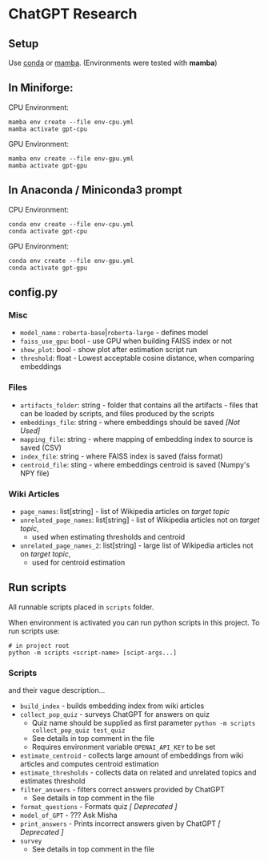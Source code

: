 # ChatGPT Research

## Setup

Use [conda](https://conda.io/projects/conda/en/latest/user-guide/install/index.html)
or [mamba](https://mamba.readthedocs.io/en/latest/installation.html).
(Environments were tested with **mamba**)

## In Miniforge:
CPU Environment:
```shell
mamba env create --file env-cpu.yml
mamba activate gpt-cpu
```

GPU Environment:
```shell
mamba env create --file env-gpu.yml
mamba activate gpt-gpu
```

## In Anaconda / Miniconda3 prompt
CPU Environment:
```shell
conda env create --file env-cpu.yml
conda activate gpt-cpu
```

GPU Environment:
```shell
conda env create --file env-gpu.yml
conda activate gpt-gpu
```

## config.py

### Misc
 * `model_name` : `roberta-base`|`roberta-large` - defines model
 * `faiss_use_gpu`: bool - use GPU when building FAISS index or not
 * `show_plot`: bool - show plot after estimation script run
 * `threshold`: float - Lowest acceptable cosine distance, when comparing embeddings

### Files
 * `artifacts_folder`: string - folder that contains all the artifacts -
                         files that can be loaded by scripts, and files produced by the scripts
 * `embeddings_file`: string - where embeddings should be saved _\[Not Used\]_
 * `mapping_file`: string - where mapping of embedding index to source is saved (CSV)
 * `index_file`: string - where FAISS index is saved (faiss format)
 * `centroid_file`: sting - where embeddings centroid is saved (Numpy's NPY file)

### Wiki Articles
 * `page_names`: list\[string\] - list of Wikipedia articles on _target topic_
 * `unrelated_page_names`: list\[string\] - list of Wikipedia articles not on _target topic_,
   * used when estimating thresholds and centroid
 * `unrelated_page_names_2`: list\[string\] - large list of Wikipedia articles not on _target topic_,
   * used for centroid estimation

## Run scripts

All runnable scripts placed in `scripts` folder.

When environment is activated you can run python scripts in this project.
To run scripts use:
```shell
# in project root
python -m scripts <script-name> [scipt-args...]
```

### Scripts

and their vague description...

 * `build_index` - builds embedding index from wiki articles
 * `collect_pop_quiz` - surveys ChatGPT for answers on quiz
   * Quiz name should be supplied as first parameter `python -m scripts collect_pop_quiz test_quiz`
   * See details in top comment in the file
   * Requires environment variable `OPENAI_API_KEY` to be set
 * `estimate_centroid` - collects large amount of embeddings from wiki articles and computes centroid estimation
 * `estimate_thresholds` - collects data on related and unrelated topics and estimates threshold
 * `filter_answers` - filters correct answers provided by ChatGPT
   * See details in top comment in the file
 * `format_questions` - Formats quiz _\[ Deprecated \]_
 * `model_of_GPT` - ??? Ask Misha
 * `print_answers` - Prints incorrect answers given by ChatGPT _\[ Deprecated \]_
 * `survey`
   * See details in top comment in the file


